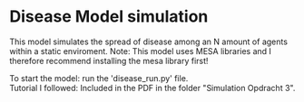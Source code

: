# Disease Model simulation

This model simulates the spread of disease among an N amount of agents within a static enviroment.
Note: This model uses MESA libraries and I therefore recommend installing the mesa library first!

To start the model: run the 'disease_run.py' file. \
Tutorial I followed: Included in the PDF in the folder "Simulation Opdracht 3".
